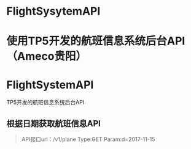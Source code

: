 # FlightSysytemAPI
使用TP5开发的航班信息系统后台API（Ameco贵阳）
=======
# FlightSystemAPI
TP5开发的航班信息系统后台API

## 根据日期获取航班信息API
> API接口url：/v1/plane
> Type:GET
> Param:d=2017-11-15